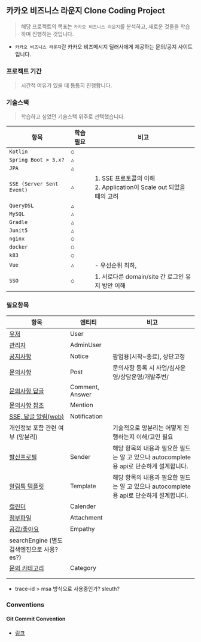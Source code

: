 ## 카카오 비즈니스 라운지 Clone Coding Project

> 해당 프로젝트의 목표는 `카카오 비즈니스 라운지`를 분석하고, 새로운 것들을 학습하며 진행하는 것입니다.

- `카카오 비즈니스 라운지`란 카카오 비즈메시지 딜러사에게 제공하는 문의/공지 사이트입니다.



### 프로젝트 기간

> 시간적 여유가 있을 때 틈틈히 진행합니다.



### 기술스택

> 학습하고 싶었던 기술스택 위주로 선택했습니다.

| 항목                      | 학습 필요 | 비고                                                         |
| ------------------------- | --------- | ------------------------------------------------------------ |
| `Kotlin`                  | `○`       |                                                              |
| `Spring Boot > 3.x?`      | `△`       |                                                              |
| `JPA`                     | `△`       |                                                              |
| `SSE (Server Sent Event)` | `△`       | 1. SSE 프로토콜의 이해<br />2. Application이 Scale out 되었을 때의 고려 |
| `QueryDSL`                | `△`       |                                                              |
| `MySQL`                   | `△`       |                                                              |
| `Gradle`                  | `△`       |                                                              |
| `Junit5`                  | `△`       |                                                              |
| `nginx`                   | `○`       |                                                              |
| `docker`                  | `○`       |                                                              |
| `k83`                     | `○`       |                                                              |
| `Vue`                     | `△`       | - 우선순위 최하,                                             |
| `SSO`                     | `○`       | 1. 서로다른 domain/site 간 로그인 유지 방안 이해             |





### 필요항목

| 항목                                       | 엔티티          | 비고                                                         |
| ------------------------------------------ | --------------- | ------------------------------------------------------------ |
| [유저](./docs/User.md)                | User            |                                                              |
| [관리자](./docs/AdminUser.md)       | AdminUser       |                                                              |
| [공지사항](./docs/Notice.md)         | Notice          | 팝업용(시작~종료), 상단고정                                  |
| [문의사항](./docs/Post.md)                 | Post  | 문의사항 등록 시 사업/심사운영/상담운영/개발주번/            |
| [문의사항 답글](./docs/Comment.md)        | Comment, Answer |                                                              |
| [문의사항 참조](./docs/Mention.md)   | Mention         |                                                              |
| [SSE, 답글 알림(web)](./docs/Notification.md) | Notification    |                                                              |
| 개인정보 포함 관련 여부 (망분리)           |                 | 기술적으로 망분리는 어떻게 진행하는지 이해/고민 필요         |
| [발신프로필](docs/message/Sender.md)             | Sender          | 해당 항목의 내용과 필요한 필드는 알 고 있으나 autocomplete 용 api로 단순하게 설계합니다. |
| [알림톡 템플릿](docs/message/Template.md)        | Template        | 해당 항목의 내용과 필요한 필드는 알 고 있으나 autocomplete 용 api로 단순하게 설계합니다. |
| [캘린더](./docs/Calender.md)       | Calender        |                                                              |
| [첨부파일](./docs/Attachment.md) | Attachment      |                                                              |
| [공감/좋아요](./docs/Empathy.md)           | Empathy         |                                                              |
| searchEngine (별도 검색엔진으로 사용? es?) |                 |                                                              |
| [문의 카테고리](./docs/Category.md)       | Category        |                                                              |
|                                            |                 |                                                              |
|                                            |                 |                                                              |

- trace-id > msa 방식으로 사용중인가? sleuth?

#### 




### Conventions
#### Git Commit Convention
- [링크](./docs/Convention.md)








